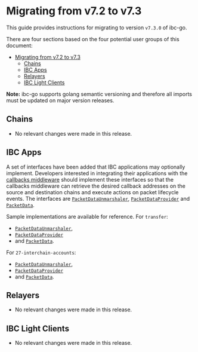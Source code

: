 # Migrating from v7.2 to v7.3

This guide provides instructions for migrating to version `v7.3.0` of ibc-go.

There are four sections based on the four potential user groups of this document:

- [Migrating from v7.2 to v7.3](#migrating-from-v72-to-v73)
  - [Chains](#chains)
  - [IBC Apps](#ibc-apps)
  - [Relayers](#relayers)
  - [IBC Light Clients](#ibc-light-clients)

**Note:** ibc-go supports golang semantic versioning and therefore all imports must be updated on major version releases.

## Chains

- No relevant changes were made in this release.

## IBC Apps

A set of interfaces have been added that IBC applications may optionally implement. Developers interested in integrating their applications with the [callbacks middleware](../middleware/callbacks/overview.md) should implement these interfaces so that the callbacks middleware can retrieve the desired callback addresses on the source and destination chains and execute actions on packet lifecycle events. The interfaces are [`PacketDataUnmarshaler`](https://github.com/cosmos/ibc-go/blob/v7.3.0-rc1/modules/core/05-port/types/module.go#L142-L147), [`PacketDataProvider`](https://github.com/cosmos/ibc-go/blob/v7.3.0-rc1/modules/core/exported/packet.go#L43-L52) and [`PacketData`](https://github.com/cosmos/ibc-go/blob/v7.3.0-rc1/modules/core/exported/packet.go#L36-L41). 

Sample implementations are available for reference. For `transfer`:

- [`PacketDataUnmarshaler`](https://github.com/cosmos/ibc-go/blob/v7.3.0-rc1/modules/apps/transfer/ibc_module.go#L303-L313),
- [`PacketDataProvider`](https://github.com/cosmos/ibc-go/blob/v7.3.0-rc1/modules/apps/transfer/types/packet.go#L85-L105)
- and [`PacketData`](https://github.com/cosmos/ibc-go/blob/v7.3.0-rc1/modules/apps/transfer/types/packet.go#L74-L83).

For `27-interchain-accounts`:

- [`PacketDataUnmarshaler`](https://github.com/cosmos/ibc-go/blob/v7.3.0-rc1/modules/apps/27-interchain-accounts/controller/ibc_middleware.go#L258-L268),
- [`PacketDataProvider`](https://github.com/cosmos/ibc-go/blob/v7.3.0-rc1/modules/apps/27-interchain-accounts/types/packet.go#L94-L114)
- and [`PacketData`](https://github.com/cosmos/ibc-go/blob/v7.3.0-rc1/modules/apps/27-interchain-accounts/types/packet.go#L78-L92).

## Relayers

- No relevant changes were made in this release.

## IBC Light Clients

- No relevant changes were made in this release.

